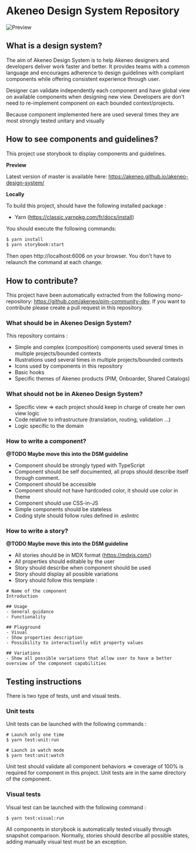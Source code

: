 # Akeneo Design System Repository
![Preview](public/preview.png)

## What is a design system?

The aim of Akeneo Design System is to help Akeneo designers and developers deliver work faster and better.
It provides teams with a common language and encourages adherence to design guidelines with compliant components while offering consistent experience through user.

Designer can validate independently each component and have global view on available components when designing new view.
Developers are don't need to re-implement component on each bounded context/projects.

Because component implemented here are used several times they are most strongly tested unitary and visually 

## How to see components and guidelines?

This project use storybook to display components and guidelines. 

**Preview**

Latest version of master is available here: https://akeneo.github.io/akeneo-design-system/

**Locally**

To build this project, should have the following installed package :
- Yarn (https://classic.yarnpkg.com/fr/docs/install)

You should execute the following commands:

```bash
$ yarn install
$ yarn storybook:start
```

Then open http://localhost:6006 on your browser. You don't have to relaunch the command at each change.

## How to contribute?

This project have been automatically extracted from the following mono-repository: https://github.com/akeneo/pim-community-dev.
If you want to contribute please create a pull request in this repository.

### What should be in Akeneo Design System?

This repository contains : 
- Simple and complex (composition) components used several times in multiple projects/bounded contexts
- Illustrations used several times in multiple projects/bounded contexts
- Icons used by components in this repository
- Basic hooks
- Specific themes of Akeneo products (PIM, Onboarder, Shared Catalogs)

### What should not be in Akeneo Design System?

- Specific view => each project should keep in charge of create her own view logic
- Code relative to infrastructure (translation, routing, validation ...)
- Logic specific to the domain

### How to write a component?

**@TODO Maybe move this into the DSM guideline**
- Component should be strongly typed with TypeScript
- Component should be self documented, all props should describe itself through comment.
- Component should be accessible
- Component should not have hardcoded color, it should use color in theme
- Component should use CSS-in-JS
- Simple components should be stateless
- Coding style should follow rules defined in .eslintrc

### How to write a story?

**@TODO Maybe move this into the DSM guideline**

- All stories should be in MDX format (https://mdxjs.com/)
- All properties should editable by the user
- Story should describe when component should be used
- Story should display all possible variations
- Story should follow this template :
```
# Name of the component
Introduction

## Usage
- General guidance
- Functionality

## Playground
- Visual
- Show properties description
- Possibility to interactivelly edit property values

## Variations
- Show all possible variations that allow user to have a better overview of the component capabilities
```

## Testing instructions

There is two type of tests, unit and visual tests.

### Unit tests

Unit tests can be launched with the following commands :
```batch
# Launch only one time
$ yarn test:unit:run 

# Launch in watch mode
$ yarn test:unit:watch
```

Unit test should validate all component behaviors => coverage of 100% is required for component in this project.
Unit tests are in the same directory of the component.

### Visual tests

Visual test can be launched with the following command :
```batch
$ yarn test:visual:run
```

All components in storybook is automatically tested visually through snapshot comparison.
Normally, stories should describe all possible states, adding manually visual test must be an exception.
